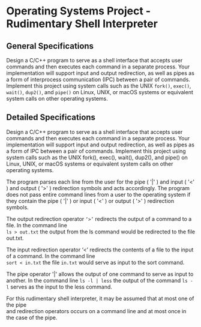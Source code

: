 
# Operating Systems Project - Rudimentary Shell Interpreter
## General Specifications
Design a C/C++ program to serve as a shell interface that accepts user commands and then executes each command in a separate  process. Your implementation will  support  input and output redirection, as well as pipes as a form of interprocess communication (IPC) between a pair of commands.  Implement  this  project   using  system   calls   such   as  the   UNIX  `fork()`,  `exec()`, `wait()`,  `dup2()`, and  `pipe()`  on Linux, UNIX, or macOS  systems or equivalent system calls on other operating systems. 

## Detailed Specifications
Design a C/C++ program to serve as a shell interface that accepts user commands and then executes each command in a separate process. Your implementation will support input and output redirection, as well as pipes as a form of IPC between a pair of commands. Implement this project using system calls such as the UNIX fork(), exec(), wait(), dup2(), and pipe() on Linux, UNIX, or macOS systems or equivalent system calls on other operating systems. 
 
The program parses each line from the user for the pipe ( '|' ) and input ( '<' ) and output ( '>' ) redirection symbols and acts accordingly. The program does not pass entire command lines from a user to the operating system if they contain the pipe ( '|' ) or input ( '<' ) or output ( '>' ) redirection symbols.  

The output redirection operator `‘>’` redirects the output of a command to a file. In the command line  
`ls > out.txt` the output from the ls command would be redirected to the file out.txt. 

The input redirection operator ‘<’ redirects the contents of a file to the input of a command. In the command line  
`sort < in.txt` the file `in.txt` would serve as input to the sort command.  

The pipe operator '|' allows the output of one command to serve as input to another. In the command line `ls -l | less` the output of the command `ls -l` serves as the input to the less command.  

For this rudimentary shell interpreter, it may be assumed that at most one of the pipe  
and redirection operators occurs on a command line and at most once in the case of the pipe.
